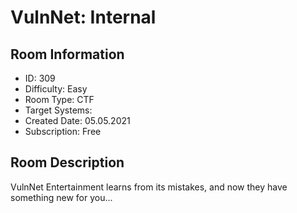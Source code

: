﻿# VulnNet: Internal

## Room Information
- ID: 309
- Difficulty: Easy
- Room Type: CTF
- Target Systems: 
- Created Date: 05.05.2021
- Subscription: Free

## Room Description
VulnNet Entertainment learns from its mistakes, and now they have something new for you...
